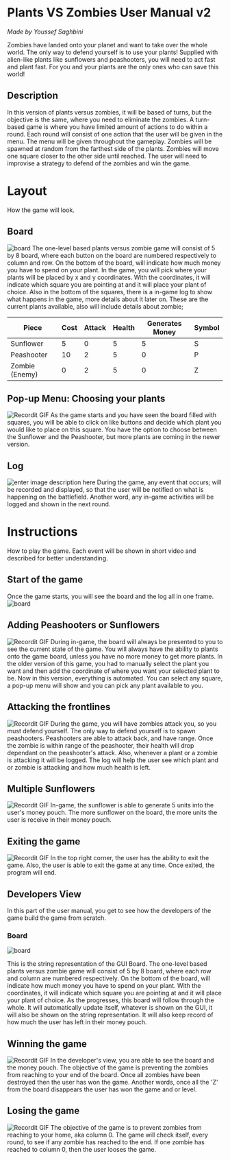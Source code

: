# Plants VS Zombies User Manual v2
*Made by Youssef Saghbini*

Zombies have landed onto your planet and want to take over the whole world. The only way to defend yourself is to use your plants! Supplied with alien-like plants like sunflowers and peashooters, you will need to act fast and plant fast. For you and your plants are the only ones who can save this world!

## Description
In this version of plants versus zombies, it will be based of turns, but the objective is the same, where you need to eliminate the zombies. A turn-based game is where you have limited amount of actions to do within a round. Each round will consist of one action that the user will be given in the menu. The menu will be given throughout the gameplay. Zombies will be spawned at random from the farthest side of the plants. Zombies will move one square closer to the other side until reached. The user will need to improvise a strategy to defend of the zombies and win the game.


# Layout
How the game will look.
## Board 

![](https://lh3.googleusercontent.com/28-Md0Z2rfRGnoMc7RzwS7PXhLyhgzPtldgyrOs8SpT271bMlfHaMDYiyVq3i1q0hdB1Uf3puU_nMw "board")
The one-level based plants versus zombie game will consist of 5 by 8 board, where each button on the board are numbered respectively to column and row. On the bottom of the board, will indicate how much money you have to spend on your plant. In the game, you will pick where your plants will be placed by x and y coordinates. With the coordinates, it will indicate which square you are pointing at and it will place your plant of choice. Also in the bottom of the squares, there is a in-game log to show what happens in the game, more details about it later on. These are the current plants available, also will include details about zombie;

| Piece | Cost | Attack | Health | Generates Money | Symbol|
|--|--|--|--|--|--|
|Sunflower|5|0|5|5|S|
|Peashooter|10|2|5|0|P|
|Zombie (Enemy)|0|2|5|0|Z|
 
## Pop-up Menu: Choosing your plants
![Recordit GIF](http://g.recordit.co/37iDPHdQsx.gif)
As the game starts and you have seen the board filled with squares, you will be able to click on like buttons and decide which plant you would like to place on this square. You have the option to choose between the Sunflower and the Peashooter, but more plants are coming in the newer version. 

## Log 
![enter image description here](https://lh3.googleusercontent.com/XZeeQbWlGV6Qa1wpddMdzkY8WvwxR_EhAsOL5ZNK4P6yHh0aCujPXwVK7qaBw0nqSe4LCJl0zgyuRA "Logging")
During the game, any event that occurs; will be recorded and displayed, so that the user will be notified on what is happening on the battlefield. Another word, any in-game activities will be logged and shown in the next round.

# Instructions
How to play the game. Each event will be shown in short video and described for better understanding.
## Start of the game 
Once the game starts, you will see the board and the log all in one frame. 
![](https://lh3.googleusercontent.com/28-Md0Z2rfRGnoMc7RzwS7PXhLyhgzPtldgyrOs8SpT271bMlfHaMDYiyVq3i1q0hdB1Uf3puU_nMw "board")

## Adding Peashooters or Sunflowers

![Recordit GIF](http://g.recordit.co/37iDPHdQsx.gif)
During in-game, the board will always be presented to you to see the current state of the game. You will always have the ability to plants onto the game board, unless you have no more money to get more plants. In the older version of this game, you had to manually select the plant you want and then add the coordinate of where you want your selected plant to be. Now in this version, everything is automated. You can select any square, a pop-up menu will show and you can pick any plant available to you. 

 ## Attacking the frontlines

![Recordit GIF](http://g.recordit.co/H55iuElvo8.gif)
During the game, you will have zombies attack you, so you must defend yourself. The only way to defend yourself is to spawn peashooters. Peashooters are able to attack back, and have range. Once the zombie is within range of the peashooter, their health will drop dependant on the peashooter's attack. Also, whenever a plant or a zombie is attacking it will be logged. The log will help the user see which plant and or zombie is attacking and how much health is left.

## Multiple Sunflowers

![Recordit GIF](http://g.recordit.co/anYK9MCG0H.gif)
In-game, the sunflower is able to generate 5 units into the user's money pouch. The more sunflower on the board, the more units the user is receive in their money pouch.


## Exiting the game

![Recordit GIF](http://g.recordit.co/tCV8H1m5cJ.gif)
In the top right corner, the user has the ability to exit the game. Also, the user is able to exit the game at any time. Once exited, the program will end.



## Developers View
In this part of the user manual, you get to see how the developers of the game build the game from scratch. 

### Board 
![](https://lh3.googleusercontent.com/4ivQKWqFhtfpkQrl_abbGxGrbp2Og-GsgbHm5TAPuWZxFBiWe-jfEZnz4StnC9ijbsKSSpkHDVF1Zw "board")

This is the string representation of the GUI Board. The one-level based plants versus zombie game will consist of 5 by 8 board, where each row and column are numbered respectively. On the bottom of the board, will indicate how much money you have to spend on your plant.  With the coordinates, it will indicate which square you are pointing at and it will place your plant of choice. 
As the progresses, this board will follow through the whole.  It will automatically update itself, whatever is shown on the GUI, it will also be shown on the string representation. It will also keep record of how much the user has left in their money pouch.

## Winning the game 

![Recordit GIF](http://g.recordit.co/kwvJP6YNoy.gif)
In the developer's view, you are able to see the board and the money pouch. The objective of the game is preventing the zombies from reaching to your end of the board. Once all zombies have been destroyed then the user has won the game. Another words, once all the 'Z' from the board disappears the user has won the game and or level.


## Losing the game
![Recordit GIF](http://g.recordit.co/Ncjq8SB97j.gif)
The objective of the game is to prevent zombies from reaching to your home, aka column 0. The game will check itself, every round, to see if any zombie has reached to the end. If one zombie has reached to column 0, then the user looses the game.


